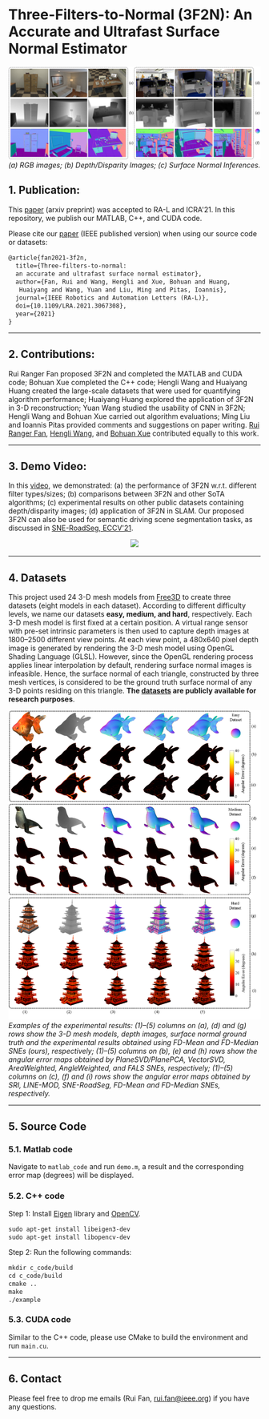 # Three-Filters-to-Normal (3F2N): An Accurate and Ultrafast Surface Normal Estimator

![](./figs/demo_fig.png)
*(a) RGB images; (b) Depth/Disparity Images; (c) Surface Normal Inferences.*

## 1. Publication:
This [paper](https://arxiv.org/pdf/2005.08165.pdf) (arxiv preprint) was accepted to RA-L and ICRA'21. In this repository, we publish our MATLAB, C++, and CUDA code. 

Please cite our [paper](https://ieeexplore.ieee.org/document/9381580) (IEEE published version) when using our source code or datasets:
```
@article{fan2021-3f2n,
  title={Three-filters-to-normal: 
  an accurate and ultrafast surface normal estimator},
  author={Fan, Rui and Wang, Hengli and Xue, Bohuan and Huang,
   Huaiyang and Wang, Yuan and Liu, Ming and Pitas, Ioannis},
  journal={IEEE Robotics and Automation Letters (RA-L)},
  doi={10.1109/LRA.2021.3067308},
  year={2021}
}
```
<hr style="height:2px;border-width:0;color:gray;background-color:gray">

## 2. Contributions:

Rui Ranger Fan proposed 3F2N and completed the MATLAB and CUDA code; Bohuan Xue completed the C++ code; Hengli Wang and Huaiyang Huang created the large-scale datasets that were used for quantifying algorithm performance; Huaiyang Huang explored the application of 3F2N in 3-D reconstruction; Yuan Wang studied the usability of CNN in 3F2N; Hengli Wang and Bohuan Xue carried out algorithm evaluations; Ming Liu and Ioannis Pitas provided comments and suggestions on paper writing. [Rui Ranger Fan](https://github.com/ruirangerfan), [Hengli Wang](https://github.com/hlwang1124), and [Bohuan Xue](https://github.com/byronsit) contributed equally to this work. 

<hr style="height:2px;border-width:0;color:gray;background-color:gray">

## 3. Demo Video:
In this [video](https://www.youtube.com/watch?v=a_TdEHzvB5I), we demonstrated: (a) the performance of 3F2N w.r.t. different filter types/sizes; (b) comparisons between 3F2N and other SoTA algorithms; (c) experimental results on other public datasets containing depth/disparity images; (d) application of 3F2N in SLAM. Our proposed 3F2N can also be used for semantic driving scene segmentation tasks, as discussed in [SNE-RoadSeg, ECCV'21](https://arxiv.org/pdf/2008.11351.pdf).

<p align="center">
<img src='./figs/video.gif' width=500px>
</p>

<hr style="height:2px;border-width:0;color:gray;background-color:gray">

## 4. Datasets

This project used 24 3-D mesh models from [Free3D](https://free3d.com/) to create three datasets (eight models in each dataset). According to different difficulty levels, we name our datasets **easy, medium, and hard**, respectively. Each 3-D mesh model is first fixed at a certain position. A virtual range sensor with pre-set intrinsic parameters is then used to capture depth images at 1800–2500 different view points. At each view point, a 480x640 pixel depth image is generated by rendering the 3-D mesh model using OpenGL Shading Language (GLSL). However, since the OpenGL rendering process applies linear interpolation by default, rendering surface normal images is infeasible. Hence, the surface normal of each triangle, constructed by three mesh vertices, is considered to be the ground truth surface normal of any 3-D points residing on this triangle. **The [datasets](https://sites.google.com/view/3f2n/datasets) are publicly available for research purposes**.

![](./figs/experimental_results.png)
*Examples of the experimental results: (1)–(5) columns on (a), (d) and (g) rows show the 3-D mesh models, depth images, surface normal ground truth
and the experimental results obtained using FD-Mean and FD-Median SNEs (ours), respectively; (1)–(5) columns on (b), (e) and (h) rows show the angular error
maps obtained by PlaneSVD/PlanePCA, VectorSVD, AreaWeighted, AngleWeighted, and FALS SNEs, respectively; (1)–(5) columns on
(c), (f) and (i) rows show the angular error maps obtained by SRI, LINE-MOD, SNE-RoadSeg, FD-Mean and FD-Median SNEs, respectively.*


<hr style="height:2px;border-width:0;color:gray;background-color:gray">

## 5. Source Code

### 5.1. Matlab code

Navigate to `matlab_code` and run `demo.m`, a result and the corresponding error map (degrees) will be displayed.

### 5.2. C++ code

Step 1: Install [Eigen](https://eigen.tuxfamily.org/dox/) library and [OpenCV](https://opencv.org/).

```
sudo apt-get install libeigen3-dev
sudo apt-get install libopencv-dev
```


Step 2: Run the following commands:

```
mkdir c_code/build
cd c_code/build
cmake ..
make 
./example
```

### 5.3. CUDA code

Similar to the C++ code, please use CMake to build the environment and run `main.cu`.

<hr style="height:2px;border-width:0;color:gray;background-color:gray">

## 6. Contact

Please feel free to drop me emails (Rui Fan, [rui.fan@ieee.org](rui.fan@ieee.org)) if you have any questions.

